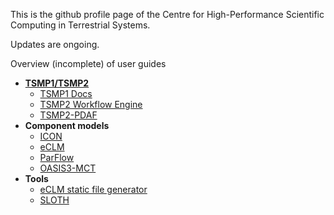This is the github profile page of the Centre for High-Performance Scientific Computing in Terrestrial Systems. 

Updates are ongoing.

Overview (incomplete) of user guides

- **[TSMP1/TSMP2](https://terrsysmp.org/)**
  - [TSMP1 Docs](https://hpscterrsys.github.io/TSMP/index.html)
  - [TSMP2 Workflow Engine](https://hpscterrsys.github.io/TSMP2_workflow-engine/INDEX.html)
  - [TSMP2-PDAF](https://hpscterrsys.github.io/pdaf/INDEX.html)
- **Component models**
  - [ICON](https://docs.icon-model.org/)
  - [eCLM](https://hpscterrsys.github.io/eCLM/INDEX.html)
  - [ParFlow](https://parflow.readthedocs.io/en/latest/index.html)
  - [OASIS3-MCT](https://gitlab.com/cerfacs/oasis3-mct/-/raw/OASIS3-MCT_5.0/doc/oasis3mct_UserGuide.pdf?inline=false)
- **Tools**
  - [eCLM static file generator](https://github.com/HPSCTerrSys/eCLM_static-file-generator/blob/main/README.md)
  - [SLOTH](https://hpscterrsys.github.io/SLOTH/)

